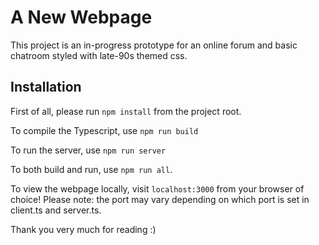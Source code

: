 # A New Webpage
This project is an in-progress prototype for an online forum and basic chatroom styled with late-90s themed css.

## Installation
First of all, please run        `npm install` from the project root.

To compile the Typescript, use  `npm run build`

To run the server, use          `npm run server`

To both build and run, use      `npm run all`.

To view the webpage locally, visit `localhost:3000` from your browser of choice!
Please note: the port may vary depending on which port is set in client.ts and server.ts.

Thank you very much for reading :)

